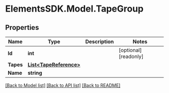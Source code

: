 # ElementsSDK.Model.TapeGroup

## Properties

Name | Type | Description | Notes
------------ | ------------- | ------------- | -------------
**Id** | **int** |  | [optional] [readonly] 
**Tapes** | [**List&lt;TapeReference&gt;**](TapeReference.md) |  | 
**Name** | **string** |  | 

[[Back to Model list]](../#documentation-for-models) [[Back to API list]](../#documentation-for-api-endpoints) [[Back to README]](../)

